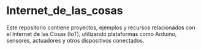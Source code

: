 # Internet_de_las_cosas
Este repositorio contiene proyectos, ejemplos y recursos relacionados con el Internet de las Cosas (IoT), utilizando plataformas como Arduino, sensores, actuadores y otros dispositivos conectados.

